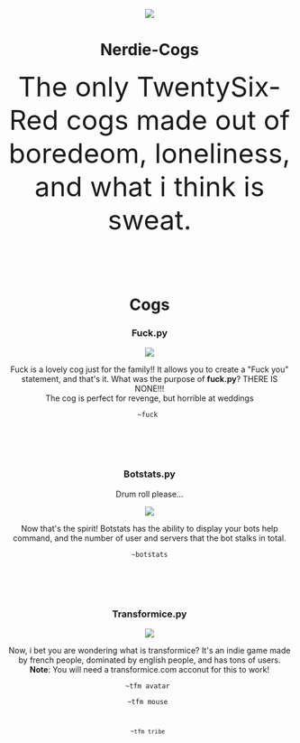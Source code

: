 <p align="center">
  <img src="http://i.imgur.com/OvqOoh0.jpg">
  <h1 align="center" size="70px">Nerdie-Cogs</h1>
  <p align="center"><font size="30"> The only TwentySix-Red cogs made out of boredeom, loneliness, and what i think is sweat. </font></p>
</p>
<br><br><br>
<h1 align="center">Cogs</h1>
<h3 align="center">Fuck.py</h3>
<p align="center"><img src="https://media.giphy.com/media/TZFmvyDvr3WaQ/giphy.giff"></img></p>
<p align="center">Fuck is a lovely cog just for the family!! It allows you to create a "Fuck you" statement, and that's it. What was the purpose of <b>fuck.py</b>? THERE IS NONE!!! <br> The cog is perfect for revenge, but horrible at weddings</p>
<p align="center"><code>~fuck <name></code></p>
<br><br><br>

<h3 align="center">Botstats.py</h3>
<p align="center">Drum roll please...</p>
<p align="center"><img src="http://i.imgur.com/BbgL7x3.gif"></img></p>
<p align="center">Now that's the spirit! Botstats has the ability to display your bots help command, and the number of user and servers that the bot stalks in total.</p>
<p align="center"><code>~botstats</code></p>
<br><br><br>

<h3 align="center">Transformice.py</h3>
<p align="center"><img src="https://media.giphy.com/media/MRPnRXOJpzagw/giphy.gif"></img></p>
<p align="center">Now, i bet you are wondering what is transformice? It's an indie game made by french people, dominated by english people, and has tons of users. <b>Note</b>: You will need a transformice.com acconut for this to work!</p>
<p align="center"><code>~tfm avatar <username></code></p>
<p align="center"><code>~tfm mouse <username?</code></p>
<p align="center"><code>~tfm tribe <tribe_name></code></p>
